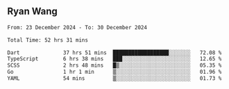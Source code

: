## Ryan Wang

<!--START_SECTION:waka-->

```txt
From: 23 December 2024 - To: 30 December 2024

Total Time: 52 hrs 31 mins

Dart              37 hrs 51 mins  ██████████████████░░░░░░░   72.08 %
TypeScript        6 hrs 38 mins   ███░░░░░░░░░░░░░░░░░░░░░░   12.65 %
SCSS              2 hrs 48 mins   █▒░░░░░░░░░░░░░░░░░░░░░░░   05.35 %
Go                1 hr 1 min      ▒░░░░░░░░░░░░░░░░░░░░░░░░   01.96 %
YAML              54 mins         ▒░░░░░░░░░░░░░░░░░░░░░░░░   01.73 %
```

<!--END_SECTION:waka-->
